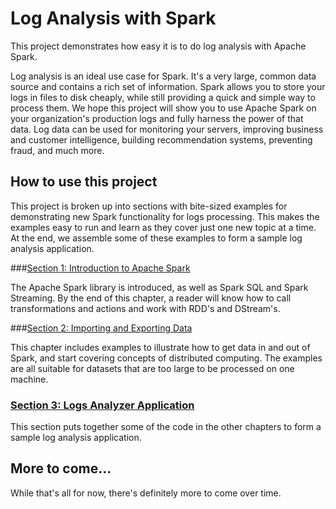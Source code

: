 # Log Analysis with Spark

This project demonstrates how easy it is to do log analysis with Apache Spark.

Log analysis is an ideal use case for Spark.  It's a very large, common data source and contains a rich set of information.  Spark allows you to store your logs in files to disk cheaply, while still providing a
quick and simple way to process them.  We hope this project will show you to use Apache Spark on your organization's production logs and fully harness the power of that data.  Log data can be used for monitoring your servers, improving business and customer intelligence, building recommendation systems, preventing fraud, and much more.

## How to use this project

This project is broken up into sections with bite-sized examples for
demonstrating new Spark functionality for logs processing.  This makes
the examples easy to run and learn as they cover just one new topic at a time.  At the end, we assemble some of these examples to form a sample log
analysis application.

###[Section 1: Introduction to Apache Spark](chapter1/README.md)

The Apache Spark library is introduced, as well as Spark SQL and Spark Streaming.  By the
end of this chapter, a reader will know how to call transformations and actions and work
with RDD's and DStream's.

###[Section 2: Importing and Exporting Data](chapter2/README.md)

This chapter includes examples to illustrate how to get data in
and out of Spark, and start covering concepts of distributed computing.  The
examples are all suitable for datasets that are too large to be processed on one
machine.

### [Section 3: Logs Analyzer Application](app/README.md)

This section puts together some of the code in the other chapters to form
a sample log analysis application.

## More to come...

While that's all for now, there's definitely more to come over time.
